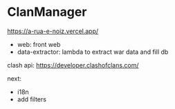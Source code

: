 # ClanManager

https://a-rua-e-noiz.vercel.app/

- web: front web
- data-extractor: lambda to extract war data and fill db

clash api: https://developer.clashofclans.com/

next:
- i18n
- add filters
